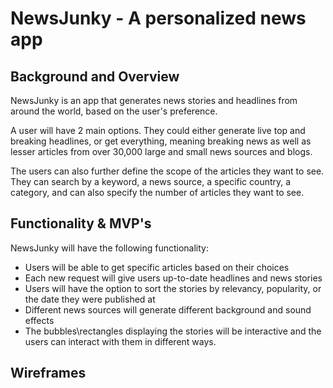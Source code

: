 # NewsJunky - A personalized news app

## Background and Overview

NewsJunky is an app that generates news stories and headlines from around the world, based on the user's preference.

A user will have 2 main options. They could either generate live top and breaking headlines, or get everything, meaning breaking news as well as lesser articles from over 30,000 large and small news sources and blogs.

The users can also further define the scope of the articles they want to see. They can search by a keyword, a news source, a specific country, a category, and can also specify the number of articles they want to see.

## Functionality & MVP's

NewsJunky will have the following functionality:
  * Users will be able to get specific articles based on their choices
  * Each new request will give users up-to-date headlines and news stories
  * Users will have the option to sort the stories by relevancy, popularity, or the date they were published at
  * Different news sources will generate different background and sound effects
  * The bubbles\rectangles displaying the stories will be interactive and the users can interact with them in different ways.

## Wireframes
